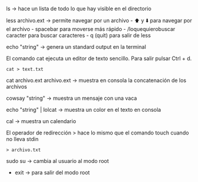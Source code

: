 ls -> hace un lista de todo lo que hay visible en el directorio

less archivo.ext -> permite navegar por un archivo
    - ⬆️ y ⬇️ para navegar por el archivo
    - spacebar para moverse más rápido
    - /loquequierobuscar caracter para buscar caracteres
    - q (quit) para salir de less

echo "string" -> genera un standard output en la terminal

El comando cat ejecuta un editor de texto sencillo. Para salir pulsar Ctrl + d.

    cat > text.txt

cat archivo.ext archivo.ext -> muestra en consola la concatenación de los archivos

cowsay "string" -> muestra un mensaje con una vaca

echo "string" | lolcat -> muestra un color en el texto en consola

cal -> muestra un calendario

El operador de redirección > hace lo mismo que el comando touch cuando no lleva stdin

    > archivo.txt

sudo su -> cambia al usuario al modo root

- exit -> para salir del modo root